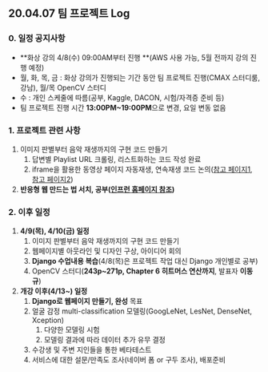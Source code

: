 ## 20.04.07 팀 프로젝트 Log

### 0. 일정 공지사항

- **화상 강의 4/8(수) 09:00AM부터 진행 **(AWS 사용 가능, 5월 전까지 강의 진행 예정)
- 월, 화, 목, 금 : 화상 강의가 진행되는 기간 동안 팀 프로젝트 진행(CMAX 스터디룸, 강남), 월/목 OpenCV 스터디
- 수 : 개인 스케줄에 따름(공부, Kaggle, DACON, 시험/자격증 준비 등)
- 팀 프로젝트 진행 시간 **13:00PM~19:00PM**으로 변경, 요일 변동 없음

### 1. 프로젝트 관련 사항

1. 이미지 판별부터 음악 재생까지의 구현 코드 만들기
   1. 답변별 Playlist URL 크롤링, 리스트화하는 코드 작성 완료
   2. iframe을 활용한 동영상 페이지 자동재생, 연속재생 코드 논의([참고 페이지1](http://b.redinfo.co.kr/36), [참고 페이지2](https://www.cmsfactory.net/10187))
2. **반응형 웹 만드는 법 서치, 공부([인프런 홈페이지 참조](https://www.inflearn.com/courses?s=반응형))**

### 2. 이후 일정

1. **4/9(목), 4/10(금) 일정**
   1. 이미지 판별부터 음악 재생까지의 구현 코드 만들기
   2. 웹페이지별 아웃라인 및 디자인 구상, 아이디어 회의
   3. **Django 수업내용 복습**(4/8(목)은 프로젝트 작업 대신 Django 개인별로 공부)
   4. OpenCV 스터디(**243p~271p, Chapter 6 히트머스 연산까지**, 발표자 **이동규**)
2. **개강 이후(4/13~) 일정**
   1. **Django로 웹페이지 만들기, 완성** 목표
   2. 얼굴 감정 multi-classification 모델링(GoogLeNet, LesNet, DenseNet, Xception)
      1. 다양한 모델링 시험
      2. 모델링 결과에 따라 데이터 추가 유무 결정
   3. 수강생 및 주변 지인들을 통한 베타테스트
   4. 서비스에 대한 설문/만족도 조사(네이버 폼 or 구두 조사), 배포준비